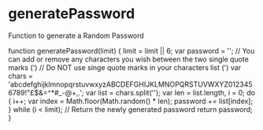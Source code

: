 generatePassword
================

Function to generate a Random Password

function generatePassword(limit) {
	limit = limit || 6;
	var password = '';
	// You can add or remove any characters you wish between the two single quote marks (')
	// Do NOT use singe quote marks in your characters list (')
	var chars = 'abcdefghijklmnopqrstuvwxyzABCDEFGHIJKLMNOPQRSTUVWXYZ0123456789!"£$&=^*#_-@+,.';
	var list = chars.split('');
	var len = list.length,
		i = 0;
	do {
		i++;
		var index = Math.floor(Math.random() * len);
		password += list[index];
	}
	while (i < limit);
	// Return the newly generated password
	return password;
}
